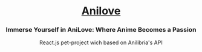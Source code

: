 <h1 align="center"><a href="anilove.pp.ua" target="_blank">Anilove</a></h1>
<h3 align="center">Immerse Yourself in AniLove: Where Anime Becomes a Passion</h3>
<p align="center">React.js pet-project wich based on Anilibria's API</p>
